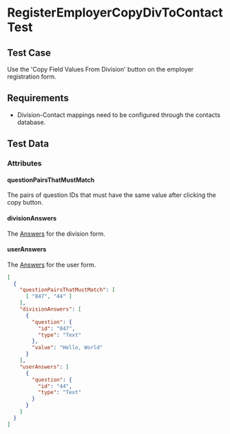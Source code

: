 # RegisterEmployerCopyDivToContactTest <Badge text="test" vertical="middle" />

## Test Case
Use the 'Copy Field Values From Division' button on the employer registration form.

## Requirements
* Division-Contact mappings need to be configured through the contacts database.

## Test Data
### Attributes

#### questionPairsThatMustMatch <Badge text="array" vertical="middle" />
The pairs of question IDs that must have the same value after clicking the copy button.

#### divisionAnswers <Badge text="array" vertical="middle" />
The [Answers](../model/df-answer) for the division form.

#### userAnswers <Badge text="array" vertical="middle" />
The [Answers](../model/acrm-answer) for the user form.

``` json
[
  {
    "questionPairsThatMustMatch": [
      [ "847", "44" ]
    ],
    "divisionAnswers": [
      {
        "question": {
          "id": "847",
          "type": "Text"
        },
        "value": "Hello, World"
      }
    ],
    "userAnswers": [
      {
        "question": {
          "id": "44",
          "type": "Text"
        }
      }
    ]
  }
]
```

